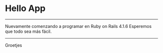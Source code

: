 # Hello App

- - -
Nuevamente comenzando a programar en Ruby on Rails 4.1.6
Esperemos que todo sea más fácil.

- - -
Groetjes


